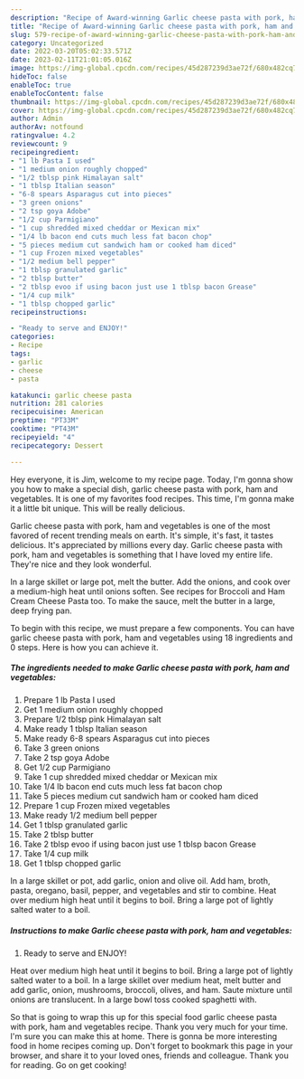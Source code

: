 ```yaml
---
description: "Recipe of Award-winning Garlic cheese pasta with pork, ham and vegetables"
title: "Recipe of Award-winning Garlic cheese pasta with pork, ham and vegetables"
slug: 579-recipe-of-award-winning-garlic-cheese-pasta-with-pork-ham-and-vegetables
category: Uncategorized
date: 2022-03-20T05:02:33.571Z
date: 2023-02-11T21:01:05.016Z
image: https://img-global.cpcdn.com/recipes/45d287239d3ae72f/680x482cq70/garlic-cheese-pasta-with-pork-ham-and-vegetables-recipe-main-photo.jpg
hideToc: false
enableToc: true
enableTocContent: false
thumbnail: https://img-global.cpcdn.com/recipes/45d287239d3ae72f/680x482cq70/garlic-cheese-pasta-with-pork-ham-and-vegetables-recipe-main-photo.jpg
cover: https://img-global.cpcdn.com/recipes/45d287239d3ae72f/680x482cq70/garlic-cheese-pasta-with-pork-ham-and-vegetables-recipe-main-photo.jpg
author: Admin
authorAv: notfound
ratingvalue: 4.2
reviewcount: 9
recipeingredient:
- "1 lb Pasta I used"
- "1 medium onion roughly chopped"
- "1/2 tblsp pink Himalayan salt"
- "1 tblsp Italian season"
- "6-8 spears Asparagus cut into pieces"
- "3 green onions"
- "2 tsp goya Adobe"
- "1/2 cup Parmigiano"
- "1 cup shredded mixed cheddar or Mexican mix"
- "1/4 lb bacon end cuts much less fat bacon chop"
- "5 pieces medium cut sandwich ham or cooked ham diced"
- "1 cup Frozen mixed vegetables"
- "1/2 medium bell pepper"
- "1 tblsp granulated garlic"
- "2 tblsp butter"
- "2 tblsp evoo if using bacon just use 1 tblsp bacon Grease"
- "1/4 cup milk"
- "1 tblsp chopped garlic"
recipeinstructions:

- "Ready to serve and ENJOY!"
categories:
- Recipe
tags:
- garlic
- cheese
- pasta

katakunci: garlic cheese pasta 
nutrition: 281 calories
recipecuisine: American
preptime: "PT33M"
cooktime: "PT43M"
recipeyield: "4"
recipecategory: Dessert

---
```



Hey everyone, it is Jim, welcome to my recipe page. Today, I'm gonna show you how to make a special dish, garlic cheese pasta with pork, ham and vegetables. It is one of my favorites food recipes. This time, I'm gonna make it a little bit unique. This will be really delicious.

Garlic cheese pasta with pork, ham and vegetables is one of the most favored of recent trending meals on earth. It's simple, it's fast, it tastes delicious. It's appreciated by millions every day. Garlic cheese pasta with pork, ham and vegetables is something that I have loved my entire life. They're nice and they look wonderful.

In a large skillet or large pot, melt the butter. Add the onions, and cook over a medium-high heat until onions soften. See recipes for Broccoli and Ham Cream Cheese Pasta too. To make the sauce, melt the butter in a large, deep frying pan.


To begin with this recipe, we must prepare a few components. You can have garlic cheese pasta with pork, ham and vegetables using 18 ingredients and 0 steps. Here is how you can achieve it.

<!--inarticleads1-->

##### The ingredients needed to make Garlic cheese pasta with pork, ham and vegetables:

1. Prepare 1 lb Pasta I used
1. Get 1 medium onion roughly chopped
1. Prepare 1/2 tblsp pink Himalayan salt
1. Make ready 1 tblsp Italian season
1. Make ready 6-8 spears Asparagus cut into pieces
1. Take 3 green onions
1. Take 2 tsp goya Adobe
1. Get 1/2 cup Parmigiano
1. Take 1 cup shredded mixed cheddar or Mexican mix
1. Take 1/4 lb bacon end cuts much less fat bacon chop
1. Take 5 pieces medium cut sandwich ham or cooked ham diced
1. Prepare 1 cup Frozen mixed vegetables
1. Make ready 1/2 medium bell pepper
1. Get 1 tblsp granulated garlic
1. Take 2 tblsp butter
1. Take 2 tblsp evoo if using bacon just use 1 tblsp bacon Grease
1. Take 1/4 cup milk
1. Get 1 tblsp chopped garlic


In a large skillet or pot, add garlic, onion and olive oil. Add ham, broth, pasta, oregano, basil, pepper, and vegetables and stir to combine. Heat over medium high heat until it begins to boil. Bring a large pot of lightly salted water to a boil. 

<!--inarticleads2-->

##### Instructions to make Garlic cheese pasta with pork, ham and vegetables:


1. Ready to serve and ENJOY!

Heat over medium high heat until it begins to boil. Bring a large pot of lightly salted water to a boil. In a large skillet over medium heat, melt butter and add garlic, onion, mushrooms, broccoli, olives, and ham. Saute mixture until onions are translucent. In a large bowl toss cooked spaghetti with. 

So that is going to wrap this up for this special food garlic cheese pasta with pork, ham and vegetables recipe. Thank you very much for your time. I'm sure you can make this at home. There is gonna be more interesting food in home recipes coming up. Don't forget to bookmark this page in your browser, and share it to your loved ones, friends and colleague. Thank you for reading. Go on get cooking!

